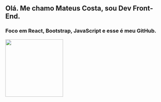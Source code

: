 ## Olá. Me chamo Mateus Costa, sou Dev Front-End.
### Foco em React, Bootstrap, JavaScript e esse é meu GitHub.

<div>
  <a>
  <img height="180em" src="https://github-readme-stats.vercel.app/api?username=mateus-cc&show_icons=true&theme=dark#gh-dark-mode-only)](https://github.com/mateus-cc/github-readme-stats#gh-dark-mode-only"/>

</div>
